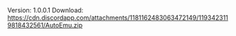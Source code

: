 Version: 1.0.0.1
Download: https://cdn.discordapp.com/attachments/1181162483063472149/1193423119818432561/AutoEmu.zip
